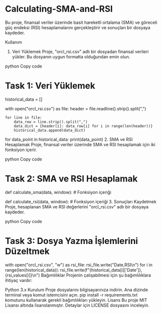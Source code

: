 # Calculating-SMA-and-RSI
Bu proje, finansal veriler üzerinde basit hareketli ortalama (SMA) ve göreceli güç endeksi (RSI) hesaplamalarını gerçekleştirir ve sonuçları bir dosyaya kaydeder.

Kullanım
1. Veri Yüklemek
Proje, "orcl_rsi.csv" adlı bir dosyadan finansal verileri yükler. Bu dosyanın uygun formatta olduğundan emin olun.

python
Copy code
# Task 1: Veri Yüklemek
historical_data = []  

with open("orcl_rsi.csv") as file:
    header = file.readline().strip().split(",")

    for line in file:
        data_row = line.strip().split(",")
        data_dict = {header[i]: data_row[i] for i in range(len(header))}
        historical_data.append(data_dict)

for data_point in historical_data:
    print(data_point)
2. SMA ve RSI Hesaplamak
Proje, finansal veriler üzerinde SMA ve RSI hesaplamak için iki fonksiyon içerir.

python
Copy code
# Task 2: SMA ve RSI Hesaplamak
def calculate_sma(data, window):
    # Fonksiyon içeriği

def calculate_rsi(data, window):
    # Fonksiyon içeriği
3. Sonuçları Kaydetmek
Proje, hesaplanan SMA ve RSI değerlerini "orcl_rsi.csv" adlı bir dosyaya kaydeder.

python
Copy code
# Task 3: Dosya Yazma İşlemlerini Düzeltmek
with open("orcl_rsi.csv", "w") as rsi_file:
    rsi_file.write("Date,RSI\n")
    for i in range(len(historical_data)):
        rsi_file.write(f"{historical_data[i]['Date']},{rsi_values[i]}\n")
Bağımlılıklar
Projenin çalışabilmesi için şu bağımlılıklara ihtiyaç vardır:

Python 3.x
Kurulum
Proje dosyalarını bilgisayarınıza indirin.
Ana dizinde terminal veya komut istemcisini açın.
pip install -r requirements.txt komutunu kullanarak gerekli bağımlılıkları yükleyin.
Lisans
Bu proje MIT Lisansı altında lisanslanmıştır. Detaylar için LICENSE dosyasını inceleyin.
